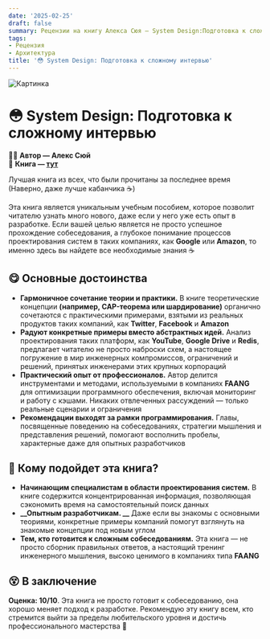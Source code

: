 ```yaml
---
date: '2025-02-25'
draft: false
summary: Рецензии на книгу Алекса Сюя — System Design:Подготовка к сложному интервью
tags:
- Рецензия
- Архитектура
title: '😳 System Design: Подготовка к сложному интервью'
---
```


![Картинка](http://localhost:1313/images/posts/image_105.jpg)

# 😳 **System Design: Подготовка к сложному интервью**

🧍‍♂️ **Автор — Алекс Сюй**\
📕 **Книга — [тут](https://t.me/c/2238954094/16)**

Лучшая книга из всех, что были прочитаны за последнее время (Наверно, даже лучше кабанчика ☕️)

Эта книга является уникальным учебным пособием, которое позволит читателю узнать много нового, даже если у него уже есть опыт в разработке. Если вашей целью является не просто успешное прохождение собеседования, а глубокое понимание процессов проектирования систем в таких компаниях, как **Google** или **Amazon**, то именно здесь вы найдете все необходимые знания  ☕️

## 😋 **Основные достоинства**
- **__Гармоничное сочетание теории и практики.__** В книге теоретические концепции __(например, **CAP**-теорема или шардирование)__ органично сочетаются с практическими примерами, взятыми из реальных продуктов таких компаний, как **Twitter**, **Facebook** и **Amazon**
- **__Радуют конкретные примеры вместо абстрактных идей.__** Анализ проектирования таких платформ, как **YouTube**, **Google Drive** и **Redis**, предлагает читателю не просто наброски схем, а настоящее погружение в мир инженерных компромиссов, ограничений и решений, принятых инженерами этих крупных корпораций
- **__Практический опыт от профессионалов.__** Автор делится инструментами и методами, используемыми в компаниях **FAANG** для оптимизации программного обеспечения, включая мониторинг и работу с кэшами. Никаких отвлеченных рассуждений — только реальные сценарии и ограничения
- **__Рекомендации выходят за рамки программирования.__** Главы, посвященные поведению на собеседованиях, стратегии мышления и представления решений, помогают восполнить пробелы, характерные даже для опытных разработчиков

## 🤔 **Кому подойдет эта книга?**
- **__Начинающим специалистам в области проектирования систем.__** В книге содержится концентрированная информация, позволяющая сэкономить время на самостоятельный поиск данных
- **__Опытным разработчикам. __** Даже если вы знакомы с основными теориями, конкретные примеры компаний помогут взглянуть на знакомые концепции под новым углом
- **__Тем, кто готовится к сложным собеседованиям.__** Эта книга — не просто сборник правильных ответов, а настоящий тренинг инженерного мышления, высоко ценимого в компаниях типа **FAANG**

## 😵 **В заключение**
**__Оценка: 10/10__**. Эта книга не просто готовит к собеседованию, она хорошо меняет подход к разработке. Рекомендую эту книгу всем, кто стремится выйти за пределы любительского уровня и достичь профессионального мастерства 🎵

